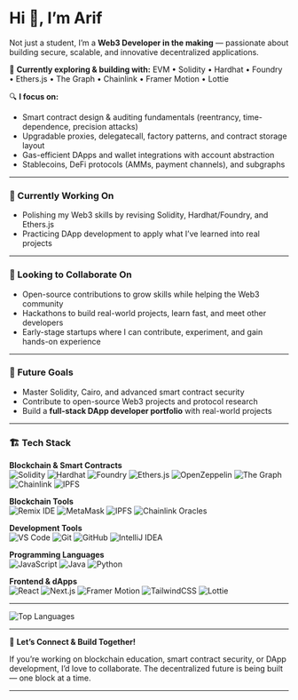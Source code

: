 
# Hi 👋, I’m Arif

Not just a student, I’m a **Web3 Developer in the making** — passionate about building secure, scalable, and innovative decentralized applications.

🚀 **Currently exploring & building with:**
EVM • Solidity • Hardhat • Foundry • Ethers.js • The Graph • Chainlink • Framer Motion • Lottie

🔍 **I focus on:**

* Smart contract design & auditing fundamentals (reentrancy, time-dependence, precision attacks)
* Upgradable proxies, delegatecall, factory patterns, and contract storage layout
* Gas-efficient DApps and wallet integrations with account abstraction
* Stablecoins, DeFi protocols (AMMs, payment channels), and subgraphs

---

### 🔭 Currently Working On
 * Polishing my Web3 skills by revising Solidity, Hardhat/Foundry, and Ethers.js
 * Practicing DApp development to apply what I’ve learned into real projects


---

### 🤝 Looking to Collaborate On

* Open-source contributions to grow skills while helping the Web3 community
* Hackathons to build real-world projects, learn fast, and meet other developers
* Early-stage startups where I can contribute, experiment, and gain hands-on experience

---


### 📌 Future Goals

* Master Solidity, Cairo, and advanced smart contract security
* Contribute to open-source Web3 projects and protocol research
* Build a **full-stack DApp developer portfolio** with real-world projects

---

### 🏗️ Tech Stack  

**Blockchain & Smart Contracts**  
![Solidity](https://img.shields.io/badge/Solidity-363636?style=for-the-badge&logo=solidity) ![Hardhat](https://img.shields.io/badge/Hardhat-FCC624?style=for-the-badge&logo=ethereum) ![Foundry](https://img.shields.io/badge/Foundry-black?style=for-the-badge) ![Ethers.js](https://img.shields.io/badge/Ethers.js-3C3C3D?style=for-the-badge&logo=javascript) ![OpenZeppelin](https://img.shields.io/badge/OpenZeppelin-4E5EE4?style=for-the-badge) ![The Graph](https://img.shields.io/badge/TheGraph-2C2CFF?style=for-the-badge&logo=thegraph) ![Chainlink](https://img.shields.io/badge/Chainlink-375BD2?style=for-the-badge&logo=chainlink) ![IPFS](https://img.shields.io/badge/IPFS-65C2CB?style=for-the-badge&logo=ipfs)

**Blockchain Tools**  
![Remix IDE](https://img.shields.io/badge/Remix-FF2D20?style=for-the-badge&logo=ethereum) ![MetaMask](https://img.shields.io/badge/MetaMask-FF8C00?style=for-the-badge&logo=metamask) ![IPFS](https://img.shields.io/badge/IPFS-65C2CB?style=for-the-badge&logo=ipfs) ![Chainlink Oracles](https://img.shields.io/badge/Chainlink-375BD2?style=for-the-badge&logo=chainlink)

**Development Tools**  
![VS Code](https://img.shields.io/badge/VS%20Code-007ACC?style=for-the-badge&logo=visual-studio-code&logoColor=white) ![Git](https://img.shields.io/badge/Git-F05032?style=for-the-badge&logo=git&logoColor=white) ![GitHub](https://img.shields.io/badge/GitHub-181717?style=for-the-badge&logo=github&logoColor=white) ![IntelliJ IDEA](https://img.shields.io/badge/IntelliJ-000000?style=for-the-badge&logo=intellij-idea&logoColor=white)

**Programming Languages**  
![JavaScript](https://img.shields.io/badge/JavaScript-F7E017?style=for-the-badge&logo=javascript&logoColor=black) ![Java](https://img.shields.io/badge/Java-ED8B00?style=for-the-badge&logo=java&logoColor=white) ![Python](https://img.shields.io/badge/Python-3776AB?style=for-the-badge&logo=python&logoColor=white)

**Frontend & dApps**  
![React](https://img.shields.io/badge/React-61DAFB?style=for-the-badge&logo=react&logoColor=black) ![Next.js](https://img.shields.io/badge/Next.js-000000?style=for-the-badge&logo=nextdotjs&logoColor=white) ![Framer Motion](https://img.shields.io/badge/Framer-FF0050?style=for-the-badge&logo=framer) ![TailwindCSS](https://img.shields.io/badge/TailwindCSS-38B2AC?style=for-the-badge&logo=tailwind-css&logoColor=white) ![Lottie](https://img.shields.io/badge/Lottie-00B4AB?style=for-the-badge)



---




![Top Languages](https://github-readme-stats.vercel.app/api/top-langs/?username=RogerZoe&layout=compact&theme=radical)


---

🚀 **Let’s Connect & Build Together!**

If you’re working on blockchain education, smart contract security, or DApp development, I’d love to collaborate. The decentralized future is being built — one block at a time.

---

 



